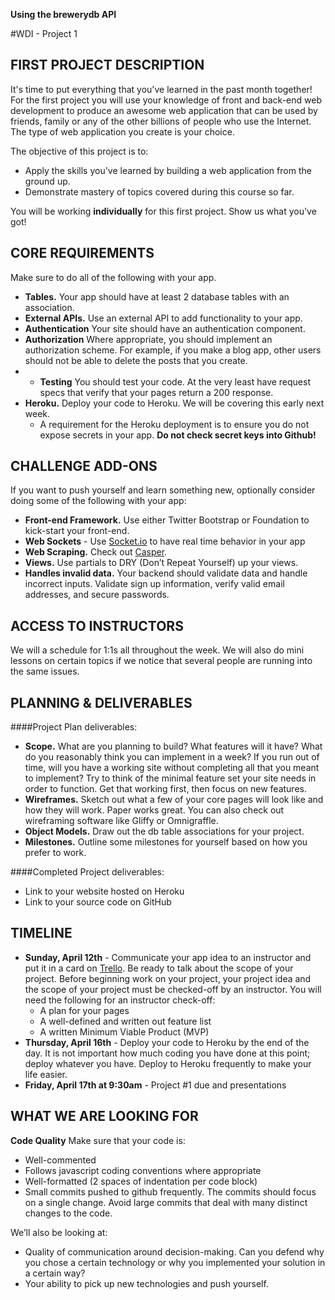 **Using the brewerydb API**

#WDI - Project 1

## FIRST PROJECT DESCRIPTION

It's time to put everything that you've learned in the past month together! For the first project you will use your knowledge of front and back-end web development to produce an awesome web application that can be used by friends, family or any of the other billions of people who use the Internet. The type of web application you create is your choice.

The objective of this project is to:

* Apply the skills you've learned by building a web application from the ground up.
* Demonstrate mastery of topics covered during this course so far.

You will be working **individually** for this first project. Show us what you've got!

## CORE REQUIREMENTS
Make sure to do all of the following with your app.

* **Tables.** Your app should have at least 2 database tables with an association.
* **External APIs.** Use an external API to add functionality to your app.
* **Authentication** Your site should have an authentication component.
* **Authorization** Where appropriate, you should implement an authorization scheme.  For example, if you make a blog app, other users should not be able to delete the posts that you create.
* * **Testing** You should test your code.  At the very least have request specs that verify that your pages return a 200 response.
* **Heroku.** Deploy your code to Heroku. We will be covering this early next week.
	* A requirement for the Heroku deployment is to ensure you do not expose secrets in your app.  __Do not check secret keys into Github!__

## CHALLENGE ADD-ONS
If you want to push yourself and learn something new, optionally consider doing some of the following with your app:

* **Front-end Framework.** Use either Twitter Bootstrap or Foundation to kick-start your front-end.
* **Web Sockets** - Use [Socket.io](http://socket.io/) to have real time behavior in your app
* **Web Scraping.** Check out [Casper](http://casperjs.org/).
* **Views.** Use partials to DRY (Don’t Repeat Yourself) up your views.
* **Handles invalid data.** Your backend should validate data and handle incorrect inputs. Validate sign up information, verify valid email addresses, and secure passwords.

## ACCESS TO INSTRUCTORS
We will a schedule for 1:1s all throughout the week. We will also do mini lessons on certain topics if we notice that several people are running into the same issues.

## PLANNING & DELIVERABLES

####Project Plan deliverables:

* **Scope.** What are you planning to build? What features will it have? What do you reasonably think you can implement in a week?  If you run out of time, will you have a working site without completing all that you meant to implement?  Try to think of the minimal feature set your site needs in order to function.  Get that working first, then focus on new features.
* **Wireframes.** Sketch out what a few of your core pages will look like and how they will work. Paper works great. You can also check out wireframing software like Gliffy or Omnigraffle.
* **Object Models.** Draw out the db table associations for your project.
* **Milestones.** Outline some milestones for yourself based on how you prefer to work.

####Completed Project deliverables:

* Link to your website hosted on Heroku
* Link to your source code on GitHub

## TIMELINE

* __Sunday, April 12th__ - Communicate your app idea to an instructor and put it in a card on [Trello](https://trello.com/b/Wg1himr0/project-1). Be ready to talk about the scope of your project. Before beginning work on your project, your project idea and the scope of your project must be checked-off by an instructor.  You will need the following for an instructor check-off:
    - A plan for your pages
    - A well-defined and written out feature list
    - A written Minimum Viable Product (MVP)
* __Thursday, April 16th__ - Deploy your code to Heroku by the end of the day.  It is not important how much coding you have done at this point; deploy whatever you have.  Deploy to Heroku frequently to make your life easier.
* __Friday, April 17th at 9:30am__ - Project #1 due and presentations

## WHAT WE ARE LOOKING FOR
__Code Quality__ Make sure that your code is:

* Well-commented
* Follows javascript coding conventions where appropriate
* Well-formatted (2 spaces of indentation per code block)
* Small commits pushed to github frequently.  The commits should focus on a single change. Avoid large commits that deal with many distinct changes to the code.

We’ll also be looking at:

* Quality of communication around decision-making. Can you defend why you chose a certain technology or why you implemented your solution in a certain way?
* Your ability to pick up new technologies and push yourself.